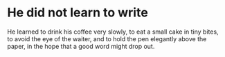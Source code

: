 He did not learn to write
=========================He learned to drink his coffee very slowly, to eat a small cake in tiny bites, to avoid the eye of the waiter, and to hold the pen elegantly above the paper, in the hope that a good word might drop out.